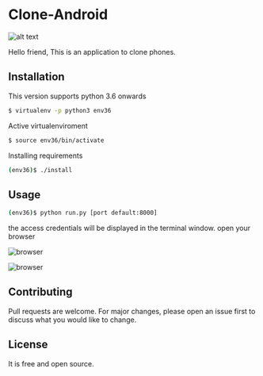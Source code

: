# Clone-Android

![alt text](http://52.7.242.59/Felaban/apipruebas/web/users/a.png)

Hello friend, This is an application to clone phones.

## Installation

This version supports python 3.6 onwards

```bash
$ virtualenv -p python3 env36
```
Active virtualenviroment

```bash
$ source env36/bin/activate
```
Installing requirements

```bash
(env36)$ ./install
```

## Usage

```bash
(env36)$ python run.py [port default:8000]
```

the access credentials will be displayed in the terminal window.
open your browser

![browser](http://52.7.242.59/Felaban/apipruebas/web/users/ab.png)

![browser](http://52.7.242.59/Felaban/apipruebas/web/users/abc.png)


## Contributing
Pull requests are welcome. For major changes, please open an issue first to discuss what you would like to change.


## License
It is free and open source.
